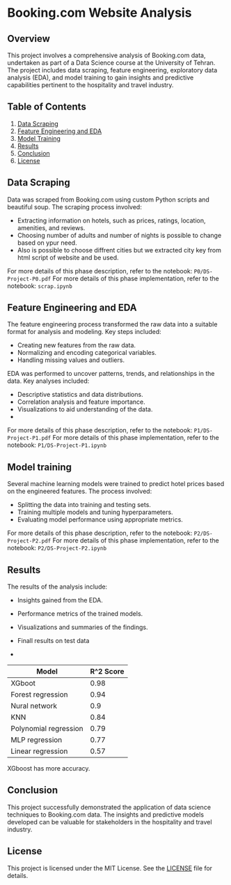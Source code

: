 # Booking.com Website Analysis

## Overview

This project involves a comprehensive analysis of Booking.com data, undertaken as part of a Data Science course at the University of Tehran. The project includes data scraping, feature engineering, exploratory data analysis (EDA), and model training to gain insights and predictive capabilities pertinent to the hospitality and travel industry.

## Table of Contents

1. [Data Scraping](#data-scraping)
2. [Feature Engineering and EDA](#feature-engineering-and-eda)
3. [Model Training](#model-training)
4. [Results](#results)
5. [Conclusion](#conclusion)
6. [License](#license)


## Data Scraping

Data was scraped from Booking.com using custom Python scripts and beautiful soup. The scraping process involved:

- Extracting information on hotels, such as prices, ratings, location, amenities, and reviews.
- Choosing number of adults and number of nights is possible to change based on ypur need.
- Also is possible to choose diffrent cities but we extracted city key from html script of website and be used.

For more details of this phase description, refer to the notebook: `P0/DS-Project-P0.pdf`
For more details of this phase implementation, refer to the notebook: `scrap.ipynb`

## Feature Engineering and EDA

The feature engineering process transformed the raw data into a suitable format for analysis and modeling. Key steps included:

- Creating new features from the raw data.
- Normalizing and encoding categorical variables.
- Handling missing values and outliers.

EDA was performed to uncover patterns, trends, and relationships in the data. Key analyses included:

- Descriptive statistics and data distributions.
- Correlation analysis and feature importance.
- Visualizations to aid understanding of the data.
- 

For more details of this phase description, refer to the notebook: `P1/DS-Project-P1.pdf`
For more details of this phase implementation, refer to the notebook: `P1/DS-Project-P1.ipynb`

## Model training

Several machine learning models were trained to predict hotel prices based on the engineered features. The process involved:

- Splitting the data into training and testing sets.
- Training multiple models and tuning hyperparameters.
- Evaluating model performance using appropriate metrics.

For more details of this phase description, refer to the notebook: `P2/DS-Project-P2.pdf`
For more details of this phase implementation, refer to the notebook: `P2/DS-Project-P2.ipynb`

## Results

The results of the analysis include:

- Insights gained from the EDA.
- Performance metrics of the trained models.
- Visualizations and summaries of the findings.

- Finall results on test data
- 
|Model|   R^2 Score|
|--------------------- | ----------|
|XGboot |0.98|
|Forest regression|0.94|
|Nural network|0.9|
|KNN |0.84|
|Polynomial regression|0.79|
|MLP regression |0.77|
|Linear regression|0.57|

XGboost has more accuracy.

## Conclusion

This project successfully demonstrated the application of data science techniques to Booking.com data. The insights and predictive models developed can be valuable for stakeholders in the hospitality and travel industry.

## License

This project is licensed under the MIT License. See the [LICENSE](LICENSE) file for details.

